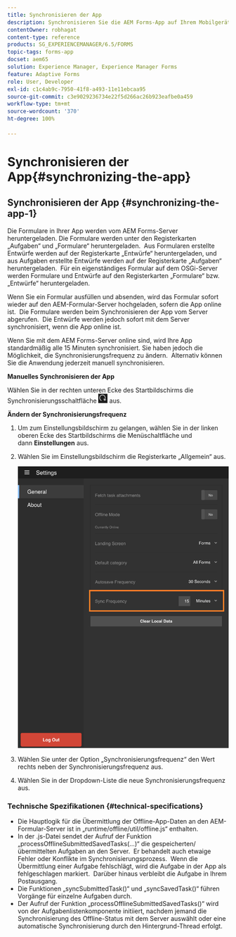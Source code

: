```yaml
---
title: Synchronisieren der App
description: Synchronisieren Sie die AEM Forms-App auf Ihrem Mobilgerät mit dem AEM-Formular-Server.
contentOwner: robhagat
content-type: reference
products: SG_EXPERIENCEMANAGER/6.5/FORMS
topic-tags: forms-app
docset: aem65
solution: Experience Manager, Experience Manager Forms
feature: Adaptive Forms
role: User, Developer
exl-id: c1c4ab9c-7950-41f8-a493-11e11ebcaa95
source-git-commit: c3e9029236734e22f5d266ac26b923eafbe0a459
workflow-type: tm+mt
source-wordcount: '370'
ht-degree: 100%

---
```


# Synchronisieren der App{#synchronizing-the-app}

## Synchronisieren der App {#synchronizing-the-app-1}

Die Formulare in Ihrer App werden vom AEM Forms-Server heruntergeladen. Die Formulare werden unter den Registerkarten „Aufgaben“ und „Formulare“ heruntergeladen.  Aus Formularen erstellte Entwürfe werden auf der Registerkarte „Entwürfe“ heruntergeladen, und aus Aufgaben erstellte Entwürfe werden auf der Registerkarte „Aufgaben“ heruntergeladen.  Für ein eigenständiges Formular auf dem OSGi-Server werden Formulare und Entwürfe auf den Registerkarten „Formulare“ bzw. „Entwürfe“ heruntergeladen.

Wenn Sie ein Formular ausfüllen und absenden, wird das Formular sofort wieder auf den AEM-Formular-Server hochgeladen, sofern die App online ist.  Die Formulare werden beim Synchronisieren der App vom Server abgerufen.  Die Entwürfe werden jedoch sofort mit dem Server synchronisiert, wenn die App online ist.

Wenn Sie mit dem AEM Forms-Server online sind, wird Ihre App standardmäßig alle 15 Minuten synchronisiert. Sie haben jedoch die Möglichkeit, die Synchronisierungsfrequenz zu ändern.  Alternativ können Sie die Anwendung jederzeit manuell synchronisieren.

**Manuelles Synchronisieren der App**

Wählen Sie in der rechten unteren Ecke des Startbildschirms die Synchronisierungsschaltfläche ![App synchronisieren](assets/sync-app.png) aus.

**Ändern der Synchronisierungsfrequenz**

1. Um zum Einstellungsbildschirm zu gelangen, wählen Sie in der linken oberen Ecke des Startbildschirms die Menüschaltfläche und dann **Einstellungen** aus.
1. Wählen Sie im Einstellungsbildschirm die Registerkarte „Allgemein“ aus.

   ![Einstellung der Synchronisierungsfrequenz im Fenster „Allgemeine Einstellungen“](assets/gen-settings-2.png)

1. Wählen Sie unter der Option „Synchronisierungsfrequenz“ den Wert rechts neben der Synchronisierungsfrequenz aus.
1. Wählen Sie in der Dropdown-Liste die neue Synchronisierungsfrequenz aus.

### Technische Spezifikationen {#technical-specifications}

* Die Hauptlogik für die Übermittlung der Offline-App-Daten an den AEM-Formular-Server ist in „runtime/offline/util/offline.js“ enthalten.
* In der .js-Datei sendet der Aufruf der Funktion „processOfflineSubmittedSavedTasks(…)“ die gespeicherten/übermittelten Aufgaben an den Server.  Er behandelt auch etwaige Fehler oder Konflikte im Synchronisierungsprozess.  Wenn die Übermittlung einer Aufgabe fehlschlägt, wird die Aufgabe in der App als fehlgeschlagen markiert.  Darüber hinaus verbleibt die Aufgabe in Ihrem Postausgang.
* Die Funktionen „syncSubmittedTask()“ und „syncSavedTask()“ führen Vorgänge für einzelne Aufgaben durch.
* Der Aufruf der Funktion „processOfflineSubmittedSavedTasks()“ wird von der Aufgabenlistenkomponente initiiert, nachdem jemand die Synchronisierung des Offline-Status mit dem Server auswählt oder eine automatische Synchronisierung durch den Hintergrund-Thread erfolgt.
